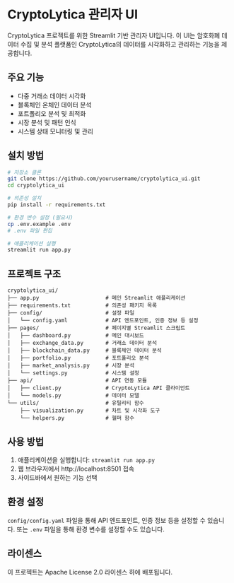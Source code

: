 # CryptoLytica 관리자 UI

CryptoLytica 프로젝트를 위한 Streamlit 기반 관리자 UI입니다. 이 UI는 암호화폐 데이터 수집 및 분석 플랫폼인 CryptoLytica의 데이터를 시각화하고 관리하는 기능을 제공합니다.

## 주요 기능

- 다중 거래소 데이터 시각화
- 블록체인 온체인 데이터 분석
- 포트폴리오 분석 및 최적화
- 시장 분석 및 패턴 인식
- 시스템 상태 모니터링 및 관리

## 설치 방법

```bash
# 저장소 클론
git clone https://github.com/yourusername/cryptolytica_ui.git
cd cryptolytica_ui

# 의존성 설치
pip install -r requirements.txt

# 환경 변수 설정 (필요시)
cp .env.example .env
# .env 파일 편집

# 애플리케이션 실행
streamlit run app.py
```

## 프로젝트 구조

```
cryptolytica_ui/
├── app.py                     # 메인 Streamlit 애플리케이션
├── requirements.txt           # 의존성 패키지 목록
├── config/                    # 설정 파일
│   └── config.yaml            # API 엔드포인트, 인증 정보 등 설정
├── pages/                     # 페이지별 Streamlit 스크립트
│   ├── dashboard.py           # 메인 대시보드
│   ├── exchange_data.py       # 거래소 데이터 분석
│   ├── blockchain_data.py     # 블록체인 데이터 분석
│   ├── portfolio.py           # 포트폴리오 분석
│   ├── market_analysis.py     # 시장 분석
│   └── settings.py            # 시스템 설정
├── api/                       # API 연동 모듈
│   ├── client.py              # CryptoLytica API 클라이언트
│   └── models.py              # 데이터 모델
└── utils/                     # 유틸리티 함수
    ├── visualization.py       # 차트 및 시각화 도구
    └── helpers.py             # 헬퍼 함수
```

## 사용 방법

1. 애플리케이션을 실행합니다: `streamlit run app.py`
2. 웹 브라우저에서 http://localhost:8501 접속
3. 사이드바에서 원하는 기능 선택

## 환경 설정

`config/config.yaml` 파일을 통해 API 엔드포인트, 인증 정보 등을 설정할 수 있습니다. 또는 `.env` 파일을 통해 환경 변수를 설정할 수도 있습니다.

## 라이센스

이 프로젝트는 Apache License 2.0 라이센스 하에 배포됩니다. 